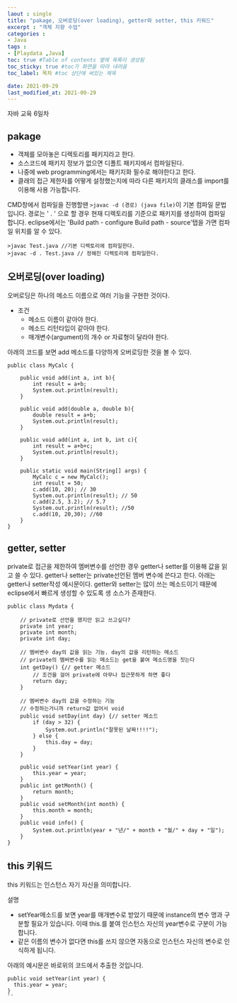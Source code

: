 ```yaml
---
laout : single
title: "pakage, 오버로딩(over loading), getter와 setter, this 키워드"
excerpt : "객체 지향 수업"
categories :
- Java
tags :
- [Playdata ,Java]
toc: true #Table of contents 옆에 목록이 생성됨
toc_sticky: true #toc가 화면을 따라 내려옴
toc_label: 목차 #toc 상단에 써있는 제목

date: 2021-09-29
last_modified_at: 2021-09-29
---
```

자바 교육 6일차

## pakage
- 객체를 모아놓은 디렉토리를 패키지라고 한다.
- 소스코드에 패키지 정보가 없으면 디폴트 패키지에서 컴파일된다.
- 나중에 web programming에서는 패키지화 필수로 해야한다고 한다.
- 클래의 접근 제한자를 어떻게 설정했는지에 따라 다른 패키지의 클래스를 import를 이용해 사용 가능합니다.

CMD창에서 컴파일을 진행할땐 ```>javac -d (경로) (java file)```이 기본 컴파일 문법입니다.
경로는 ' . ' 으로 할 경우 현재 디렉토리를 기준으로 패키지를 생성하여 컴파일 합니다.
eclipse에서는 'Build path - configure Build path - source'탭을 가면 컴파일 위치를 알 수 있다.
```
>javac Test.java //기본 디렉토리에 컴파일한다.
>javac -d . Test.java // 정해진 디렉토리에 컴파일한다.
```

## 오버로딩(over loading)

오버로딩은 하나의 메소드 이름으로 여러 기능을 구현한 것이다.
- 조건
  - 메소드 이름이 같아야 한다.
  - 메소드 리턴타입이 같아야 한다.
  - 매개변수(argument)의 개수 or 자료형이 달라야 한다.

아래의 코드를 보면 add 메소드를 다양하게 오버로딩한 것을 볼 수 있다.
```
public class MyCalc {

	public void add(int a, int b){
		int result = a+b;
		System.out.println(result);
	}

	public void add(double a, double b){
		double result = a+b;
		System.out.println(result);
	}

	public void add(int a, int b, int c){
		int result = a+b+c;
		System.out.println(result);
	}

	public static void main(String[] args) {
		MyCalc c = new MyCalc();
		int result = 50;
		c.add(10, 20); // 30
		System.out.println(result); // 50
		c.add(2.5, 3.2); // 5.7
		System.out.println(result); //50
		c.add(10, 20,30); //60
	}
}
```

## getter, setter

private로 접근을 제한하여 멤버변수를 선언한 경우 getter나 setter를 이용해 값을 읽고 쓸 수 있다. getter나 setter는 private선언된 멤버 변수에 쓴다고 한다.
아래는 getter나 setter작성 예시문이다. getter와 setter는 많이 쓰는 메소드이기 때문에 eclipse에서 빠르게 생성할 수 있도록 생 소스가 존재한다.

```
public class Mydata {

	// private로 선언을 했지만 읽고 쓰고싶다?
	private int year;
	private int month;
	private int day;

	// 멤버변수 day의 값을 읽는 기능. day의 값을 리턴하는 메소드
	// private의 멤버변수를 읽는 메소드는 get을 붙여 메소드명을 짓는다
	int getDay() {// getter 메소드
		// 조건을 걸어 private에 아무나 접근못하게 하면 좋다
		return day;
	}

	// 멤버변수 day의 값을 수정하는 기능
	// 수정하는거니까 return값 없어서 void
	public void setDay(int day) {// setter 메소드
		if (day > 32) {
			System.out.println("잘못된 날짜!!!!");
		} else {
			this.day = day;
		}
	}

	public void setYear(int year) {
		this.year = year;
	}
	public int getMonth() {
		return month;
	}
	public void setMonth(int month) {
		this.month = month;
	}
	public void info() {
		System.out.println(year + "년/" + month + "월/" + day + "일");
	}
}
```

## this 키워드
this 키워드는 인스턴스 자기 자신을 의미합니다.

설명
- setYear메소드를 보면 year를 매개변수로 받았기 때문에 instance의 변수 명과 구분할 필요가 있습니다. 이때 this.를 붙여 인스턴스 자신의 year변수로 구분이 가능합니다.
- 같은 이름의 변수가 없다면 this를 쓰지 않으면 자동으로 인스턴스 자신의 변수로 인식하게 됩니다.

아래의 예시문은 바로위의 코드에서 추출한 것입니다.

```
public void setYear(int year) {
  this.year = year;
}
``
